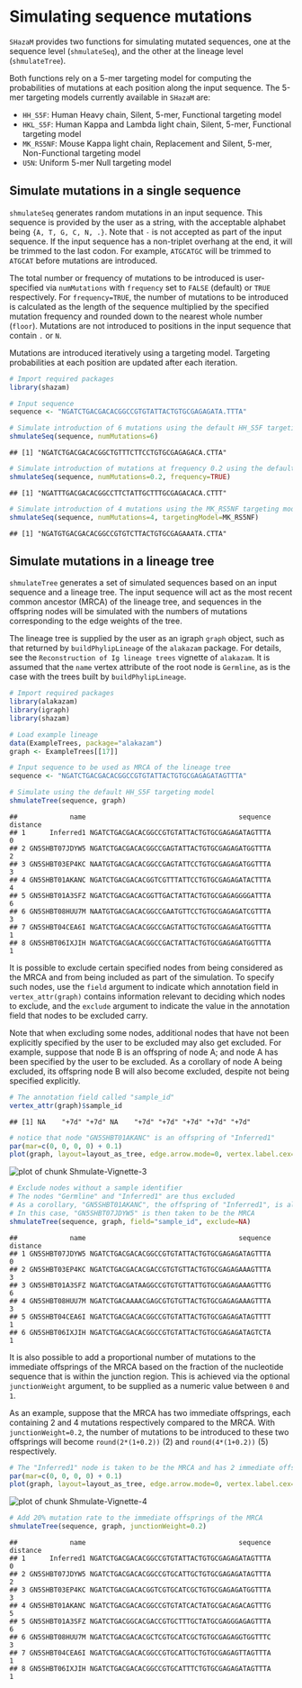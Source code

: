 # Simulating sequence mutations

`SHazaM` provides two functions for simulating mutated sequences, one at the sequence level (`shmulateSeq`), and the other at the lineage level (`shmulateTree`).

Both functions rely on a 5-mer targeting model for computing the probabilities of mutations at each position along the input sequence. The 5-mer targeting models currently available in `SHazaM` are:

-   `HH_S5F`: Human Heavy chain, Silent, 5-mer, Functional targeting model
-   `HKL_S5F`: Human Kappa and Lambda light chain, Silent, 5-mer, Functional targeting model
-   `MK_RS5NF`: Mouse Kappa light chain, Replacement and Silent, 5-mer, Non-Functional targeting model
-   `U5N`: Uniform 5-mer Null targeting model

## Simulate mutations in a single sequence

`shmulateSeq` generates random mutations in an input sequence. This sequence is provided by the user as a string, with the acceptable alphabet being `{A, T, G, C, N, .}`. Note that `-` is not accepted as part of the input sequence. If the input sequence has a non-triplet overhang at the end, it will be trimmed to the last codon. For example, `ATGCATGC` will be trimmed to `ATGCAT` before mutations are introduced.

The total number or frequency of mutations to be introduced is user-specified via `numMutations` with `frequency` set to `FALSE` (default) or `TRUE` respectively. For `frequency=TRUE`, the number of mutations to be introduced is calculated as the length of the sequence multiplied by the specified mutation frequency and rounded down to the nearest whole number (`floor`). Mutations are not introduced to positions in the input sequence that contain `.` or `N`.

Mutations are introduced iteratively using a targeting model. Targeting probabilities at each position are updated after each iteration.


``` r
# Import required packages
library(shazam)

# Input sequence
sequence <- "NGATCTGACGACACGGCCGTGTATTACTGTGCGAGAGATA.TTTA"

# Simulate introduction of 6 mutations using the default HH_S5F targeting model
shmulateSeq(sequence, numMutations=6)
```

```
## [1] "NGATCTGACGACACGGCTGTTTCTTCCTGTGCGAGAGACA.CTTA"
```

``` r
# Simulate introduction of mutations at frequency 0.2 using the default HH_S5F targeting model
shmulateSeq(sequence, numMutations=0.2, frequency=TRUE)
```

```
## [1] "NGATTTGACGACACGGCCTTCTATTGCTTTGCGAGACACA.CTTT"
```

``` r
# Simulate introduction of 4 mutations using the MK_RS5NF targeting model
shmulateSeq(sequence, numMutations=4, targetingModel=MK_RS5NF)
```

```
## [1] "NGATGTGACGACACGGCCGTGTCTTACTGTGCGAGAAATA.CTTA"
```

## Simulate mutations in a lineage tree

`shmulateTree` generates a set of simulated sequences based on an input sequence and a lineage tree. The input sequence will act as the most recent common ancestor (MRCA) of the lineage tree, and sequences in the offspring nodes will be simulated with the numbers of mutations corresponding to the edge weights of the tree.

The lineage tree is supplied by the user as an igraph `graph` object, such as that returned by `buildPhylipLineage` of the `alakazam` package. For details, see the `Reconstruction of Ig lineage trees` vignette of `alakazam`. It is assumed that the `name` vertex attribute of the root node is `Germline`, as is the case with the trees built by `buildPhylipLineage`.


``` r
# Import required packages
library(alakazam)
library(igraph)
library(shazam)

# Load example lineage
data(ExampleTrees, package="alakazam")
graph <- ExampleTrees[[17]]

# Input sequence to be used as MRCA of the lineage tree
sequence <- "NGATCTGACGACACGGCCGTGTATTACTGTGCGAGAGATAGTTTA"

# Simulate using the default HH_S5F targeting model
shmulateTree(sequence, graph)
```

```
##             name                                      sequence distance
## 1      Inferred1 NGATCTGACGACACGGCCGTGTATTACTGTGCGAGAGATAGTTTA        0
## 2 GN5SHBT07JDYW5 NGATCTGACGACACGGCCGAGTATTACTGTGCGAGAGATGGTTTA        2
## 3 GN5SHBT03EP4KC NAATGTGACGACACGGCCGAGTATTCCTGTGCGAGAGATGGTTTA        3
## 4 GN5SHBT01AKANC NGATCTGACGACACGGTCGTTTATTCCTGTGCGAGAGATACTTTA        4
## 5 GN5SHBT01A3SFZ NGATCTGACGACACGGTTGACTATTACTGTGCGAGAGGGGATTTA        6
## 6 GN5SHBT08HUU7M NAATGTGACGACACGGCCGAATGTTCCTGTGCGAGAGATCGTTTA        3
## 7 GN5SHBT04CEA6I NGATCTGACGACACGGCCGAGTATTGCTGTGCGAGAGATGGTTTA        1
## 8 GN5SHBT06IXJIH NGATCTGACGACACGGCCGACTATTACTGTGCGAGAGATGGTTTA        1
```

It is possible to exclude certain specified nodes from being considered as the MRCA and from being included as part of the simulation. To specify such nodes, use the `field` argument to indicate which annotation field in `vertex_attr(graph)` contains information relevant to deciding which nodes to exclude, and the `exclude` argument to indicate the value in the annotation field that nodes to be excluded carry.

Note that when excluding some nodes, additional nodes that have not been explicitly specified by the user to be excluded may also get excluded. For example, suppose that node B is an offspring of node A; and node A has been specified by the user to be excluded. As a corollary of node A being excluded, its offspring node B will also become excluded, despite not being specified explicitly.


``` r
# The annotation field called "sample_id"
vertex_attr(graph)$sample_id
```

```
## [1] NA    "+7d" "+7d" NA    "+7d" "+7d" "+7d" "+7d" "+7d"
```

``` r
# notice that node "GN5SHBT01AKANC" is an offspring of "Inferred1"
par(mar=c(0, 0, 0, 0) + 0.1)
plot(graph, layout=layout_as_tree, edge.arrow.mode=0, vertex.label.cex=0.75)
```

![plot of chunk Shmulate-Vignette-3](figure/Shmulate-Vignette-3-1.png)

``` r
# Exclude nodes without a sample identifier
# The nodes "Germline" and "Inferred1" are thus excluded
# As a corollary, "GN5SHBT01AKANC", the offspring of "Inferred1", is also excluded
# In this case, "GN5SHBT07JDYW5" is then taken to be the MRCA
shmulateTree(sequence, graph, field="sample_id", exclude=NA)
```

```
##             name                                      sequence distance
## 1 GN5SHBT07JDYW5 NGATCTGACGACACGGCCGTGTATTACTGTGCGAGAGATAGTTTA        0
## 2 GN5SHBT03EP4KC NGATCTGACGACACGACCGTGTGTTACTGTGCGAGAGAAAGTTTA        3
## 3 GN5SHBT01A3SFZ NGATCTGACGATAAGGCCGTGTGTTATTGTGCGAGAGAAAGTTTG        6
## 4 GN5SHBT08HUU7M NGATCTGACAAAACGAGCGTGTGTTACTGTGCGAGAGAAAGTTTA        3
## 5 GN5SHBT04CEA6I NGATCTGACGACACGGCCGTGTATTACTGTGCGAGAGATAGTTTT        1
## 6 GN5SHBT06IXJIH NGATCTGACGACACGGCCGTGTATTACTGTGCGAGAGATAGTCTA        1
```

It is also possible to add a proportional number of mutations to the immediate offsprings of the MRCA based on the fraction of the nucleotide sequence that is within the junction region. This is achieved via the optional `junctionWeight` argument, to be supplied as a numeric value between `0` and `1`.

As an example, suppose that the MRCA has two immediate offsprings, each containing 2 and 4 mutations respectively compared to the MRCA. With `junctionWeight=0.2`, the number of mutations to be introduced to these two offsprings will become `round(2*(1+0.2))` (2) and `round(4*(1+0.2))` (5) respectively.


``` r
# The "Inferred1" node is taken to be the MRCA and has 2 immediate offsprings
par(mar=c(0, 0, 0, 0) + 0.1)
plot(graph, layout=layout_as_tree, edge.arrow.mode=0, vertex.label.cex=0.75)
```

![plot of chunk Shmulate-Vignette-4](figure/Shmulate-Vignette-4-1.png)

``` r
# Add 20% mutation rate to the immediate offsprings of the MRCA
shmulateTree(sequence, graph, junctionWeight=0.2)
```

```
##             name                                      sequence distance
## 1      Inferred1 NGATCTGACGACACGGCCGTGTATTACTGTGCGAGAGATAGTTTA        0
## 2 GN5SHBT07JDYW5 NGATCTGACGACACGGCCGTGCATTGCTGTGCGAGAGATAGTTTA        2
## 3 GN5SHBT03EP4KC NGATCTGACGACACGGTCGTGCATCGCTGTGCGAGAGATGGTTTA        3
## 4 GN5SHBT01AKANC NGATCTGACGACACGGCCGTGTATCACTATGCGACAGACAGTTTG        5
## 5 GN5SHBT01A3SFZ NGATCTGACGGCACGACCGTGCTTTGCTATGCGAGGGAGAGTTTA        6
## 6 GN5SHBT08HUU7M NGATCTGACGACACGCTCGTGCATCGCTGTGCGAGAGGTGGTTTC        3
## 7 GN5SHBT04CEA6I NGATCTGACGACACGGCCGTGCATTGCTGTGCGAGAGTTAGTTTA        1
## 8 GN5SHBT06IXJIH NGATCTGACGACACGGCCGTGCATTTCTGTGCGAGAGATAGTTTA        1
```
